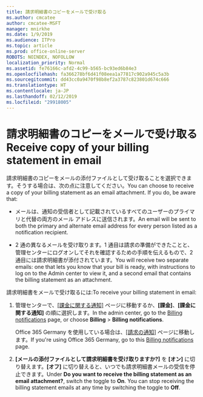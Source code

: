 ```yaml
---
title: 請求明細書のコピーをメールで受け取る
ms.author: cmcatee
author: cmcatee-MSFT
manager: mnirkhe
ms.date: 1/9/2019
ms.audience: ITPro
ms.topic: article
ms.prod: office-online-server
ROBOTS: NOINDEX, NOFOLLOW
localization_priority: Normal
ms.assetid: fe76166c-afd2-4c99-b565-bc93ed6b84e3
ms.openlocfilehash: fa366278bf6d41f08eea1a77817c902a945c5a3b
ms.sourcegitcommit: dd43cc0a9470f98b8ef2a3787c823801d674c666
ms.translationtype: HT
ms.contentlocale: ja-JP
ms.lasthandoff: 02/12/2019
ms.locfileid: "29918005"
---
```

# <a name="receive-copy-of-your-billing-statement-in-email"></a><span data-ttu-id="aaedb-102">請求明細書のコピーをメールで受け取る</span><span class="sxs-lookup"><span data-stu-id="aaedb-102">Receive copy of your billing statement in email</span></span>
<span data-ttu-id="aaedb-p101">請求明細書のコピーをメールの添付ファイルとして受け取ることを選択できます。そうする場合は、次の点に注意してください。</span><span class="sxs-lookup"><span data-stu-id="aaedb-p101">You can choose to receive a copy of your billing statement as an email attachment. If you do, be aware that:</span></span>
  
- <span data-ttu-id="aaedb-105">メールは、通知の受信者として記載されているすべてのユーザーのプライマリと代替の両方のメール アドレスに送信されます。</span><span class="sxs-lookup"><span data-stu-id="aaedb-105">An email will be sent to both the primary and alternate email address for every person listed as a notification recipient.</span></span>
    
- <span data-ttu-id="aaedb-106">2 通の異なるメールを受け取ります。1 通目は請求の準備ができたことと、管理センターにログオンしてそれを確認するための手順を伝えるもので、2 通目には請求明細書が添付されています。</span><span class="sxs-lookup"><span data-stu-id="aaedb-106">You will receive two separate emails: one that lets you know that your bill is ready, with instructions to log on to the Admin center to view it, and a second email that contains the billing statement as an attachment.</span></span>
    
<span data-ttu-id="aaedb-107">請求明細書をメールで受け取るには:</span><span class="sxs-lookup"><span data-stu-id="aaedb-107">To receive your billing statement in email:</span></span>
  
1. <span data-ttu-id="aaedb-108">管理センターで、[[課金に関する通知]](https://go.microsoft.com/fwlink/p/?linkid=853212) ページに移動するか、**[課金]**、**[課金に関する通知]** の順に選択します。</span><span class="sxs-lookup"><span data-stu-id="aaedb-108">In the admin center, go to the [Billing notifications](https://go.microsoft.com/fwlink/p/?linkid=853212) page, or choose **Billing** \> **Billing notifications**.</span></span>
    
    <span data-ttu-id="aaedb-109">Office 365 Germany を使用している場合は、[[請求の通知]](https://go.microsoft.com/fwlink/p/?linkid=853213) ページに移動します。</span><span class="sxs-lookup"><span data-stu-id="aaedb-109">If you're using Office 365 Germany, go to this [Billing notifications](https://go.microsoft.com/fwlink/p/?linkid=853213) page.</span></span> 
    
2. <span data-ttu-id="aaedb-p102">**[メールの添付ファイルとして請求明細書を受け取りますか?]** を **[オン]** に切り替えます。**[オフ]** に切り替えると、いつでも請求明細書メールの受信を停止できます。</span><span class="sxs-lookup"><span data-stu-id="aaedb-p102">Under **Do you want to receive the billing statement as an email attachment?**, switch the toggle to **On**. You can stop receiving the billing statement emails at any time by switching the toggle to **Off**.</span></span>
    

